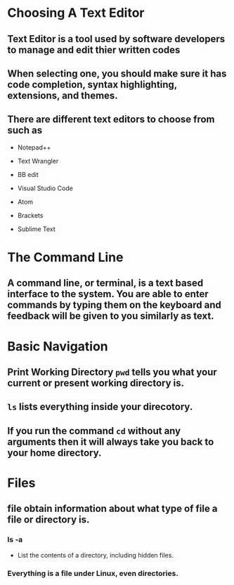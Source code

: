 # Choosing A Text Editor

## Text Editor is a tool used by software developers to manage and edit thier written codes

## When selecting one, you should make sure it has code completion, syntax highlighting, extensions, and themes.

## There are different text editors to choose from such as

- Notepad++ 

- Text Wrangler

- BB edit

- Visual Studio Code

- Atom

- Brackets

- Sublime Text


# The Command Line

## A command line, or terminal, is a text based interface to the system. You are able to enter commands by typing them on the keyboard and feedback will be given to you similarly as text.


# Basic Navigation

## Print Working Directory `pwd` tells you what your current or present working directory is.

## `ls` lists everything inside your direcotory.

## If you run the command `cd` without any arguments then it will always take you back to your home directory.

# Files

## **file** obtain information about what type of file a file or directory is.

### ls -a

- List the contents of a directory, including hidden files.

### Everything is a file under Linux, even directories.

